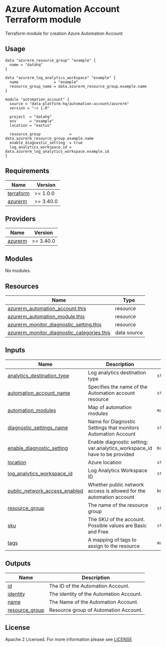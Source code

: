# Azure Automation Account Terraform module
Terraform module for creation Azure Automation Account

## Usage

```hcl
data "azurerm_resource_group" "example" {
  name = "datahq"
}

data "azurerm_log_analytics_workspace" "example" {
  name                = "example"
  resource_group_name = data.azurerm_resource_group.example.name
}

module "automation_account" {
  source = "data-platform-hq/automation-account/azurerm"
  version = "~> 1.0"

  project  = "datahq"
  env      = "example"
  location = "eastus"
  
  resource_group             = data.azurerm_resource_group.example.name
  enable_diagnostic_setting  = true
  log_analytics_workspace_id = data.azurerm_log_analytics_workspace.example.id
}
```
<!-- BEGIN_TF_DOCS -->
## Requirements

| Name | Version |
|------|---------|
| <a name="requirement_terraform"></a> [terraform](#requirement\_terraform) | >= 1.0.0 |
| <a name="requirement_azurerm"></a> [azurerm](#requirement\_azurerm) | >= 3.40.0 |

## Providers

| Name | Version |
|------|---------|
| <a name="provider_azurerm"></a> [azurerm](#provider\_azurerm) | >= 3.40.0 |

## Modules

No modules.

## Resources

| Name | Type |
|------|------|
| [azurerm_automation_account.this](https://registry.terraform.io/providers/hashicorp/azurerm/latest/docs/resources/automation_account) | resource |
| [azurerm_automation_module.this](https://registry.terraform.io/providers/hashicorp/azurerm/latest/docs/resources/automation_module) | resource |
| [azurerm_monitor_diagnostic_setting.this](https://registry.terraform.io/providers/hashicorp/azurerm/latest/docs/resources/monitor_diagnostic_setting) | resource |
| [azurerm_monitor_diagnostic_categories.this](https://registry.terraform.io/providers/hashicorp/azurerm/latest/docs/data-sources/monitor_diagnostic_categories) | data source |

## Inputs

| Name | Description | Type | Default | Required |
|------|-------------|------|---------|:--------:|
| <a name="input_analytics_destination_type"></a> [analytics\_destination\_type](#input\_analytics\_destination\_type) | Log analytics destination type | `string` | `"Dedicated"` | no |
| <a name="input_automation_account_name"></a> [automation\_account\_name](#input\_automation\_account\_name) | Specifies the name of the Automation account resource | `string` | `null` | no |
| <a name="input_automation_modules"></a> [automation\_modules](#input\_automation\_modules) | Map of automation modules | `map(string)` | `{}` | no |
| <a name="input_diagnostic_settings_name"></a> [diagnostic\_settings\_name](#input\_diagnostic\_settings\_name) | Name for Diagnostic Settings that monitors Automation Account | `string` | `null` | no |
| <a name="input_enable_diagnostic_setting"></a> [enable\_diagnostic\_setting](#input\_enable\_diagnostic\_setting) | Enable diagnostic setting; var.analytics\_workspace\_id have to be provided | `bool` | `false` | no |
| <a name="input_location"></a> [location](#input\_location) | Azure location | `string` | n/a | yes |
| <a name="input_log_analytics_workspace_id"></a> [log\_analytics\_workspace\_id](#input\_log\_analytics\_workspace\_id) | Log Analytics Workspace ID | `string` | `null` | no |
| <a name="input_public_network_access_enabled"></a> [public\_network\_access\_enabled](#input\_public\_network\_access\_enabled) | Whether public network access is allowed for the automation account | `bool` | `false` | no |
| <a name="input_resource_group"></a> [resource\_group](#input\_resource\_group) | The name of the resource group | `string` | n/a | yes |
| <a name="input_sku"></a> [sku](#input\_sku) | The SKU of the account. Possible values are Basic and Free | `string` | `"Basic"` | no |
| <a name="input_tags"></a> [tags](#input\_tags) | A mapping of tags to assign to the resource | `map(string)` | `{}` | no |

## Outputs

| Name | Description |
|------|-------------|
| <a name="output_id"></a> [id](#output\_id) | The ID of the Automation Account. |
| <a name="output_identity"></a> [identity](#output\_identity) | The identity of the Automation Account. |
| <a name="output_name"></a> [name](#output\_name) | The Name of the Automation Account. |
| <a name="output_resource_group"></a> [resource\_group](#output\_resource\_group) | Resource group of Automation Account. |
<!-- END_TF_DOCS -->

## License

Apache 2 Licensed. For more information please see [LICENSE](https://github.com/data-platform-hq/terraform-azurerm-automation-account/blob/main/LICENSE)
